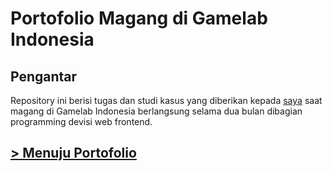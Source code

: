 # Portofolio Magang di Gamelab Indonesia
## Pengantar
Repository ini berisi tugas dan studi kasus yang diberikan kepada [saya](https://github.com/k-ardliyan) saat magang di Gamelab Indonesia berlangsung selama dua bulan dibagian programming devisi web frontend.

## [> Menuju Portofolio](#)